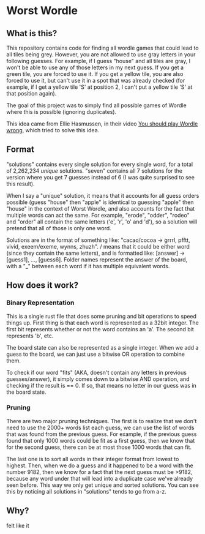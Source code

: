 # Worst Wordle

## What is this?
This repository contains code for finding all wordle games that could lead to all tiles being grey. However, you are not allowed to use gray letters in your following guesses. For example, if I guess "house" and all tiles are gray, I won't be able to use any of those letters in my next guess. If you get a green tile, you are forced to use it. If you get a yellow tile, you are also forced to use it, but can't use it in a spot that was already checked (for example, if I get a yellow tile 'S' at position 2, I can't put a yellow tile 'S' at that position again).

The goal of this project was to simply find all possible games of Wordle where this is possible (ignoring duplicates).

This idea came from Ellie  Hasmussen, in their video [You should play Wordle wrong](https://www.youtube.com/watch?v=zoh5eLOjwHA), which tried to solve this idea.

## Format
"solutions" contains every single solution for every single word, for a total of 2,262,234 *unique* solutions. "seven" contains all 7 solutions for the version where you get 7 guesses instead of 6 (I was quite surprised to see this result).

When I say a "unique" solution, it means that it accounts for all guess orders possible (guess "house" then "apple" is identical to guessing "apple" then "house" in the context of Worst Wordle, and also accounts for the fact that multiple words can act the same. For example, "erode", "odder", "rodeo" and "order" all contain the same letters ('e', 'r', 'o' and 'd'), so a solution will pretend that all of those is only one word.

Solutions are in the format of something like:
"cacao/cocoa -> grrrl, pfftt, vivid, exeem/exeme, wynns, zhuzh". / means that it could be either word (since they contain the same letters), and is formatted like: [answer] -> [guess1], ..., [guess6]. Folder names represent the answer of the board, with a "_" between each word if it has multiple equivalent words.
## How does it work?

### Binary Representation

This is a single rust file that  does some pruning and bit operations to speed things up. First thing is that each word is represented as a 32bit integer. The first bit represents whether or not the word contains an 'a'. The second bit represents 'b', etc.

The board state can also be represented as a single integer. When we add a guess to the board, we can just use a bitwise OR operation to combine them.

To check if our word "fits" (AKA, doesn't contain any letters in previous guesses/answer), it simply comes down to a bitwise AND operation, and checking if the result is == 0. If so, that means no letter in our guess was in the board state.

### Pruning

There are two major pruning techniques. The first is to realize that we don't need to use the 2000+ words list each guess, we can use the list of words that was found from the previous guess. For example, if the previous guess found that only 1000 words could be fit as a first guess, then we know that for the second guess, there can be at most those 1000 words that can fit.

The last one is to sort all words in their integer format from lowest to highest. Then, when we do a guess and it happened to be a word with the number 9182, then we know for a fact that the next guess must be >9182, because any word under that will lead into a duplicate case we've already seen before. This way we only get unique and sorted solutions. You can see this by noticing all solutions in "solutions" tends to go from a-z.

## Why?
felt like it